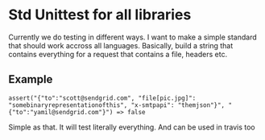 # Std Unittest for all libraries

Currently we do testing in different ways. I want to make a simple standard that should work accross all languages. Basically, build a string that contains everything for a request that contains a file, headers etc.

## Example

```
assert("{"to":"scott@sendgrid.com", "file[pic.jpg]": "somebinaryrepresentationofthis", "x-smtpapi": "themjson"}", "{"to":"yamil@sendgrid.com"}") => false
```

Simple as that. It will test literally everything. And can be used in travis too

